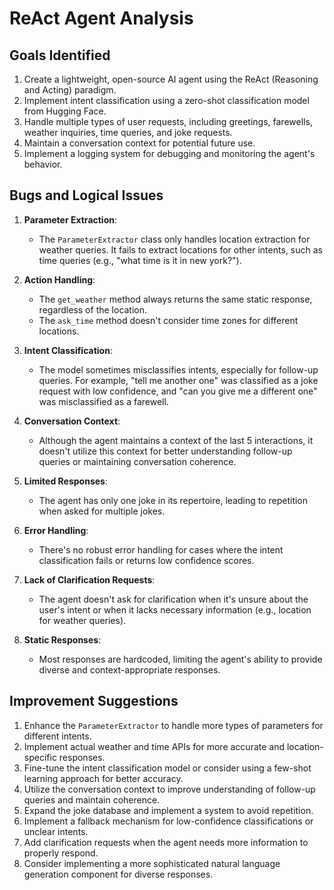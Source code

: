 # ReAct Agent Analysis

## Goals Identified

1. Create a lightweight, open-source AI agent using the ReAct (Reasoning and Acting) paradigm.
2. Implement intent classification using a zero-shot classification model from Hugging Face.
3. Handle multiple types of user requests, including greetings, farewells, weather inquiries, time queries, and joke requests.
4. Maintain a conversation context for potential future use.
5. Implement a logging system for debugging and monitoring the agent's behavior.

## Bugs and Logical Issues

1. **Parameter Extraction**: 
   - The `ParameterExtractor` class only handles location extraction for weather queries. It fails to extract locations for other intents, such as time queries (e.g., "what time is it in new york?").

2. **Action Handling**:
   - The `get_weather` method always returns the same static response, regardless of the location.
   - The `ask_time` method doesn't consider time zones for different locations.

3. **Intent Classification**:
   - The model sometimes misclassifies intents, especially for follow-up queries. For example, "tell me another one" was classified as a joke request with low confidence, and "can you give me a different one" was misclassified as a farewell.

4. **Conversation Context**:
   - Although the agent maintains a context of the last 5 interactions, it doesn't utilize this context for better understanding follow-up queries or maintaining conversation coherence.

5. **Limited Responses**:
   - The agent has only one joke in its repertoire, leading to repetition when asked for multiple jokes.

6. **Error Handling**:
   - There's no robust error handling for cases where the intent classification fails or returns low confidence scores.

7. **Lack of Clarification Requests**:
   - The agent doesn't ask for clarification when it's unsure about the user's intent or when it lacks necessary information (e.g., location for weather queries).

8. **Static Responses**:
   - Most responses are hardcoded, limiting the agent's ability to provide diverse and context-appropriate responses.

## Improvement Suggestions

1. Enhance the `ParameterExtractor` to handle more types of parameters for different intents.
2. Implement actual weather and time APIs for more accurate and location-specific responses.
3. Fine-tune the intent classification model or consider using a few-shot learning approach for better accuracy.
4. Utilize the conversation context to improve understanding of follow-up queries and maintain coherence.
5. Expand the joke database and implement a system to avoid repetition.
6. Implement a fallback mechanism for low-confidence classifications or unclear intents.
7. Add clarification requests when the agent needs more information to properly respond.
8. Consider implementing a more sophisticated natural language generation component for diverse responses.
